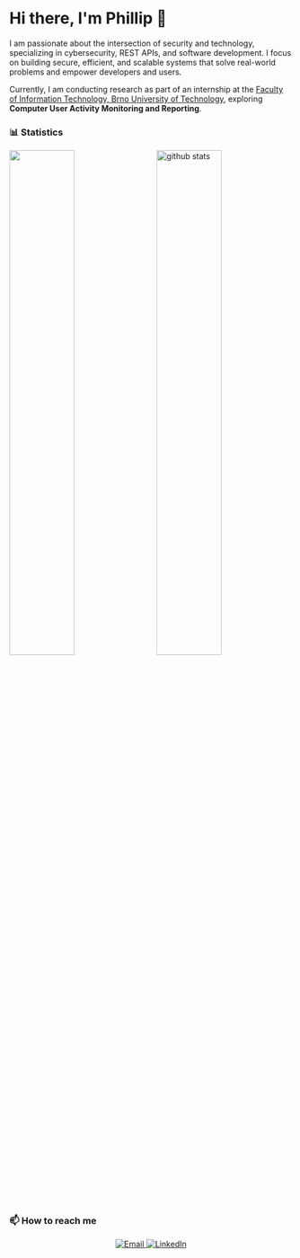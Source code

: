 # Hi there, I'm Phillip 👋

I am passionate about the intersection of security and technology, specializing in cybersecurity, REST APIs, and software development. I focus on building secure, efficient, and scalable systems that solve real-world problems and empower developers and users.

Currently, I am conducting research as part of an internship at the [Faculty of Information Technology, Brno University of Technology](https://www.fit.vut.cz/.en), exploring **Computer User Activity Monitoring and Reporting**.

### 📊 Statistics  
<div>
    <img src="https://github-readme-streak-stats.herokuapp.com/?user=phrp720" width="48%" >
    <img src="https://github-readme-stats.vercel.app/api?username=phrp720&show_icons=true" alt="github stats" width="48%" align="right"/>
</div>

### 📫 How to reach me  
<p align="center">
    <a href="mailto:filippospapadakis1@gmail.com">
        <img src="https://img.shields.io/badge/Email-D14836?style=flat&logo=gmail&logoColor=white" alt="Email">
    </a>
    <a href="https://www.linkedin.com/in/phillip-rafail-papadakis">
        <img src="https://img.shields.io/badge/LinkedIn-0A66C2?style=flat&logo=linkedin&logoColor=white" alt="LinkedIn">
    </a>
</p>
